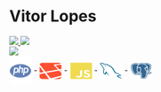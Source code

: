 # Vitor Lopes

<div style="display: inline_block">
   <a href="https://github.com/vitorglopes01">
      <img height="180em" src="https://github-readme-stats.vercel.app/api/top-langs/?username=vitorglopes01&theme=codeSTACKr&layout=compact">
   </a>
  <a href="https://github.com/vitorglopes01">
    <img height="180em" src="https://github-readme-stats.vercel.app/api?username=vitorglopes01&show_icons=true&theme=codeSTACKr&include_all_commits=true">
   </a>
</div>

<div style="display: inline_block">
  <a href="https://www.linkedin.com/in/vitorglopes/">
    <img src="https://camo.githubusercontent.com/c00f87aeebbec37f3ee0857cc4c20b21fefde8a96caf4744383ebfe44a47fe3f/68747470733a2f2f696d672e736869656c64732e696f2f62616467652f2d4c696e6b6564496e2d2532333030373742353f7374796c653d666f722d7468652d6261646765266c6f676f3d6c696e6b6564696e266c6f676f436f6c6f723d7768697465" data-canonical-src="https://img.shields.io/badge/-LinkedIn-%230077B5?style=for-the-badge&amp;logo=linkedin&amp;logoColor=white" style="max-width: 100%;">
  </a>
</div>

<div style="display: inline_block">
  <img align="center" alt="php" title="php" height="50" width="40" src="https://raw.githubusercontent.com/devicons/devicon/master/icons/php/php-plain.svg"> -
  <img align="center" alt="laravel" title="laravel" height="30" width="40" src="https://raw.githubusercontent.com/devicons/devicon/master/icons/laravel/laravel-plain.svg"> -
  <img align="center" alt="js" title="javascript" height="30" width="40" src="https://raw.githubusercontent.com/devicons/devicon/master/icons/javascript/javascript-plain.svg"> -
  <img align="center" alt="mysql" title="mysql" height="30" width="40" src="https://raw.githubusercontent.com/devicons/devicon/master/icons/mysql/mysql-plain.svg"> -
  <img align="center" alt="postgresql" title="postgresql" height="30" width="40" src="https://raw.githubusercontent.com/devicons/devicon/master/icons/postgresql/postgresql-plain.svg">
</div>